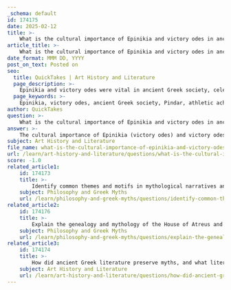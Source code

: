 ```yaml
---
_schema: default
id: 174175
date: 2025-02-12
title: >-
    What is the cultural importance of Epinikia and victory odes in ancient Greek society?
article_title: >-
    What is the cultural importance of Epinikia and victory odes in ancient Greek society?
date_format: MMM DD, YYYY
post_on_text: Posted on
seo:
  title: QuickTakes | Art History and Literature
  page_description: >-
    Epinikia and victory odes were vital in ancient Greek society, celebrating athletic triumphs, reinforcing social values, connecting individuals to the divine, and promoting cultural identity through artistic expression.
  page_keywords: >-
    Epinikia, victory odes, ancient Greek society, Pindar, athletic achievement, Olympic Games, divine favor, social values, cultural identity, unity, artistic expression
author: QuickTakes
question: >-
    What is the cultural importance of Epinikia and victory odes in ancient Greek society?
answer: >-
    The cultural importance of Epinikia (victory odes) and victory odes in ancient Greek society is profound and multifaceted. These odes, particularly those composed by the renowned poet Pindar, played a crucial role in celebrating athletic triumphs, especially during the Olympic Games, which were a cornerstone of Greek culture.\n\n1. **Celebration of Athletic Achievement**: Epinikia were specifically crafted to honor victors of athletic competitions. By immortalizing their achievements, these odes not only recognized individual excellence but also highlighted the significance of athletic competition in fostering a sense of pride and identity within city-states (poleis). Victors were celebrated as heroes, and their successes were seen as reflections of their city’s honor and prestige.\n\n2. **Connection to Divine Favor**: Pindar's odes often invoked the gods and mythological themes, linking the victors' achievements to divine favor. This connection reinforced the belief that success in athletic competitions was not merely a result of personal effort but also a sign of the gods' approval. Such narratives served to elevate the status of the victors and their families, intertwining their legacies with the divine.\n\n3. **Reinforcement of Social Values**: The themes present in victory odes reflect broader societal values, such as honor, glory, and the relationship between mortals and the divine. These odes served to reinforce the importance of reputation and social standing in ancient Greek society. Athletes were revered not only for their physical prowess but also for their contributions to the cultural and moral fabric of their communities.\n\n4. **Cultural Identity and Unity**: The Olympic Games provided a platform for athletes from various city-states to come together, fostering a sense of unity among often rival communities. Epinikia celebrated this collective identity, emphasizing shared cultural values and traditions. The odes contributed to a narrative of Greek identity that transcended individual city-states, promoting a sense of belonging to a larger Hellenic culture.\n\n5. **Artistic Expression and Legacy**: The artistic nature of Epinikia, characterized by complex language and rich imagery, reflects the cultural practices of ancient Greece that valued music and poetry. These odes were not only a means of celebrating victory but also an expression of the artistic achievements of the time. The legacy of Pindar and his contemporaries continues to influence literature and poetry, underscoring the enduring significance of these works.\n\nIn summary, Epinikia and victory odes were integral to ancient Greek society, serving as a means to celebrate athletic triumphs, reinforce social values, connect individuals to the divine, and promote a shared cultural identity. Their impact extended beyond the immediate context of athletic competitions, shaping the cultural and moral landscape of ancient Greece.
subject: Art History and Literature
file_name: what-is-the-cultural-importance-of-epinikia-and-victory-odes-in-ancient-greek-society.md
url: /learn/art-history-and-literature/questions/what-is-the-cultural-importance-of-epinikia-and-victory-odes-in-ancient-greek-society
score: -1.0
related_article1:
    id: 174173
    title: >-
        Identify common themes and motifs in mythological narratives and their impact on cultural traditions in ancient Greece.
    subject: Philosophy and Greek Myths
    url: /learn/philosophy-and-greek-myths/questions/identify-common-themes-and-motifs-in-mythological-narratives-and-their-impact-on-cultural-traditions-in-ancient-greece
related_article2:
    id: 174176
    title: >-
        Explain the genealogy and mythology of the House of Atreus and its impact on Greek myths.
    subject: Philosophy and Greek Myths
    url: /learn/philosophy-and-greek-myths/questions/explain-the-genealogy-and-mythology-of-the-house-of-atreus-and-its-impact-on-greek-myths
related_article3:
    id: 174174
    title: >-
        How did ancient Greek literature preserve myths, and what literary techniques were commonly used?
    subject: Art History and Literature
    url: /learn/art-history-and-literature/questions/how-did-ancient-greek-literature-preserve-myths-and-what-literary-techniques-were-commonly-used
---
```


&nbsp;